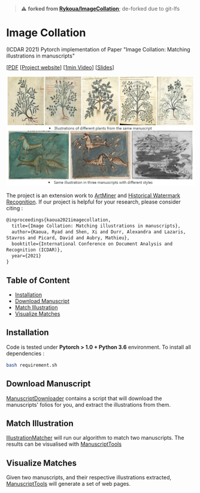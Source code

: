 > :warning: **forked from [Rykoua/ImageCollation](https://github.com/Rykoua/ImageCollation)**; de-forked due to git-lfs
# Image Collation

(ICDAR 2021) Pytorch implementation of Paper "Image Collation: Matching illustrations in manuscripts"

[[PDF](http://imagine.enpc.fr/~shenx/ImageCollation/ICDAR2021_ImageCollation_Paper.pdf) [[Project website](http://imagine.enpc.fr/~shenx/ImageCollation/)] [[1min Video](https://youtu.be/yXe7JHSJDUs)] [[Slides](http://imagine.enpc.fr/~shenx/ImageCollation/ICDAR_ImageCollation_Slides.pdf)]  

<p align="center">
<img src="https://github.com/Rykoua/ImageCollation/blob/main/img/teaser.JPG" width="800px" alt="teaser">
</p>

The project is an extension work to [ArtMiner](http://imagine.enpc.fr/~shenx/ArtMiner/) and [Historical Watermark Recognition](http://imagine.enpc.fr/~shenx/Watermark). If our project is helpful for your research, please consider citing : 

```
@inproceedings{kaoua2021imagecollation,
  title={Image Collation: Matching illustrations in manuscripts},
  author={Kaoua, Ryad and Shen, Xi and Durr, Alexandra and Lazaris, Stavros and Picard, David and Aubry, Mathieu},
  booktitle={International Conference on Document Analysis and Recognition (ICDAR)},
  year={2021}
}
```

## Table of Content
* [Installation](#installation)
* [Download Manuscript](#download-manuscript)
* [Match Illustration](#match-illustration)
* [Visualize Matches](#visualize-matches)



## Installation


Code is tested under **Pytorch > 1.0 + Python 3.6** environment. To install all dependencies : 

``` Bash
bash requirement.sh
```

## Download Manuscript

[ManuscriptDownloader](https://github.com/Rykoua/ManuscriptDownloader) contains a script that will download the manuscripts' folios for you, and extract the illustrations from them. 

## Match Illustration
[IllustrationMatcher](https://github.com/Rykoua/IllustrationMatcher) will run our algorithm to match two manuscripts. The results can be visualised with [ManuscriptTools](https://github.com/Rykoua/ManuscriptTools)

## Visualize Matches

Given two manuscripts, and their respective illustrations extracted, [ManuscriptTools](https://github.com/Rykoua/ManuscriptTools) will generate a set of web pages. 
